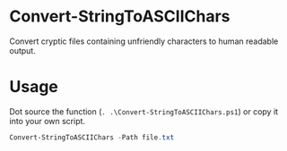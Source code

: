 # Convert-StringToASCIIChars
Convert cryptic files containing unfriendly characters to human readable output.

# Usage
Dot source the function (`. .\Convert-StringToASCIIChars.ps1`) or copy it into your own script.  
 ```powershell
Convert-StringToASCIIChars -Path file.txt
```
